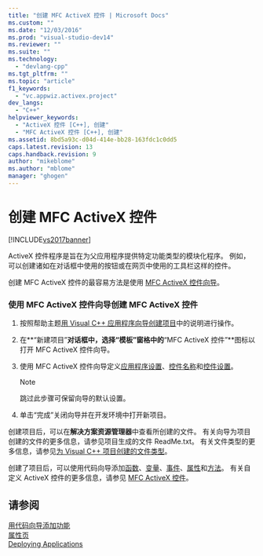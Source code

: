 ```yaml
---
title: "创建 MFC ActiveX 控件 | Microsoft Docs"
ms.custom: ""
ms.date: "12/03/2016"
ms.prod: "visual-studio-dev14"
ms.reviewer: ""
ms.suite: ""
ms.technology: 
  - "devlang-cpp"
ms.tgt_pltfrm: ""
ms.topic: "article"
f1_keywords: 
  - "vc.appwiz.activex.project"
dev_langs: 
  - "C++"
helpviewer_keywords: 
  - "ActiveX 控件 [C++], 创建"
  - "MFC ActiveX 控件 [C++], 创建"
ms.assetid: 8bd5a93c-d04d-414e-bb28-163fdc1c0dd5
caps.latest.revision: 13
caps.handback.revision: 9
author: "mikeblome"
ms.author: "mblome"
manager: "ghogen"
---
```

# 创建 MFC ActiveX 控件
[!INCLUDE[vs2017banner](../../assembler/inline/includes/vs2017banner.md)]

ActiveX 控件程序是旨在为父应用程序提供特定功能类型的模块化程序。  例如，可以创建诸如在对话框中使用的按钮或在网页中使用的工具栏这样的控件。  
  
 创建 MFC ActiveX 控件的最容易方法是使用 [MFC ActiveX 控件向导](../../mfc/reference/mfc-activex-control-wizard.md)。  
  
### 使用 MFC ActiveX 控件向导创建 MFC ActiveX 控件  
  
1.  按照帮助主题[用 Visual C\+\+ 应用程序向导创建项目](../../ide/creating-desktop-projects-by-using-application-wizards.md)中的说明进行操作。  
  
2.  在**“新建项目”**对话框中，选择“模板”窗格中的**“MFC ActiveX 控件”**图标以打开 MFC ActiveX 控件向导。  
  
3.  使用 MFC ActiveX 控件向导定义[应用程序设置](../../mfc/reference/application-settings-mfc-activex-control-wizard.md)、[控件名称](../../mfc/reference/control-names-mfc-activex-control-wizard.md)和[控件设置](../../mfc/reference/control-settings-mfc-activex-control-wizard.md)。  
  
    > [!NOTE]
    >  跳过此步骤可保留向导的默认设置。  
  
4.  单击“完成”关闭向导并在开发环境中打开新项目。  
  
 创建项目后，可以在**解决方案资源管理器**中查看所创建的文件。  有关向导为项目创建的文件的更多信息，请参见项目生成的文件 ReadMe.txt。  有关文件类型的更多信息，请参见[为 Visual C\+\+ 项目创建的文件类型](../../ide/file-types-created-for-visual-cpp-projects.md)。  
  
 创建了项目后，可以使用代码向导添加[函数](../../ide/add-member-function-wizard.md)、[变量](../../ide/add-member-variable-wizard.md)、[事件](../../ide/add-event-wizard.md)、[属性](../../ide/names-add-property-wizard.md)和[方法](../../ide/add-method-wizard.md)。  有关自定义 ActiveX 控件的更多信息，请参见 [MFC ActiveX 控件](../../mfc/mfc-activex-controls.md)。  
  
## 请参阅  
 [用代码向导添加功能](../../ide/adding-functionality-with-code-wizards-cpp.md)   
 [属性页](../../ide/property-pages-visual-cpp.md)   
 [Deploying Applications](http://msdn.microsoft.com/zh-cn/4ff8881d-0daf-47e7-bfe7-774c625031b4)